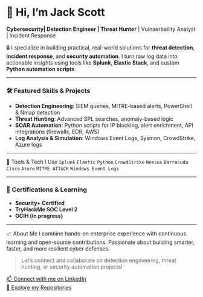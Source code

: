 
# 👋 Hi, I’m Jack Scott

**Cybersecurity| Detection Engineer | Threat Hunter** | Vulnaerbaility Analyst | Incident Response

🔒 I specialize in building practical, real-world solutions for **threat detection**, **incident response**, and **security automation**. I turn raw log data into actionable insights using tools like **Splunk**, **Elastic Stack**, and custom **Python automation scripts**.

---

### 🛠️ Featured Skills & Projects
- **Detection Engineering**: SIEM queries, MITRE-based alerts, PowerShell & Nmap detection
- **Threat Hunting**: Advanced SPL searches, anomaly-based logic
- **SOAR Automation**: Python scripts for IP blocking, alert enrichment, API integrations (firewalls, EDR, AWS)
- **Log Analysis & Simulation**: Windows Event Logs, Sysmon, CrowdStrike, Azure logs

---

 🎯 Tools & Tech I Use
`Splunk` `Elastic` `Python` `CrowdStrike` `Nessus` `Barracuda` `Cisco` `Azure` `MITRE ATT&CK` `Windows Event Logs`

---

### 🧠 Certifications & Learning
- **Security+ Certified**
- **TryHackMe SOC Level 2**
- **GCIH (in progress)**

---

📈 About Me
I combine hands-on enterprise experience with continuous learning and open-source contributions. Passionate about building smarter, faster, and more resilient cyber defenses.

> Let’s connect and collaborate on detection engineering, threat hunting, or security automation projects!

[📫 Connect with me on LinkedIn](https://www.linkedin.com/in/your-link)  
[📁 Explore my Repositories](https://github.com/sjack8313?tab=repositories)

